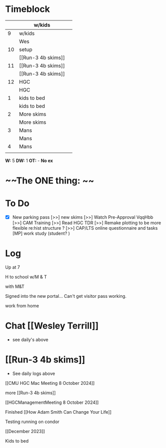 # Timeblock

|     | w/kids             |     |
| --- | ------------------ | --- |
| 9   | w/kids             |     |
|     | Wes                |     |
| 10  | setup              |     |
|     | [[Run-3 4b skims]] |     |
| 11  | [[Run-3 4b skims]] |     |
|     | [[Run-3 4b skims]] |     |
| 12  | HGC                |     |
|     | HGC                |     |
| 1   | kids to bed        |     |
|     | kids to bed        |     |
| 2   | More skims         |     |
|     | More skims         |     |
| 3   | Mans               |     |
|     | Mans               |     |
| 4   | Mans               |     |
|     |                    |     |

**W:** 5 
**DW:** 1
**OT:** - 
**No ex**

# ~~The ONE thing: ~~


# To Do
- [x] New parking pass
 [>>] new skims
 [>>] Watch Pre-Approval VqqHbb
 [>>] CAM Training
 [>>] Read HGC TDR
 [>>] Remake plotting to be more flexible re:hist structure ? 
 [>>]  CAP/LTS online questionnaire and tasks
 [MP] work study (student? )

# Log

Up at 7 

H to school w/M & T

with M&T

Signed into the new portal... Can't get visitor pass working.

work from home

# Chat [[Wesley Terrill]]
- see daily's above

# [[Run-3 4b skims]]
- See daily logs above

[[CMU HGC Mac Meeting 8 October 2024]]

more [[Run-3 4b skims]]

[[HGCManagementMeeting 8 October 2024]]

Finished [[How Adam Smith Can Change Your Life]]

Testing running on condor 

[[December 2023]]

Kids to bed